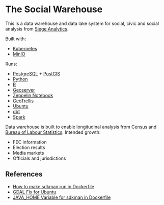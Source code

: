 # The Social Warehouse

This is a data warehouse and data lake system for social, civic and social analysis from [Siege Analytics](1).

Built with:

- [Kubernetes](4)
- [MinIO](13)

Runs:  

- [PostgreSQL](5) + [PostGIS](6)
- [Python](7)
- [R](8)
- [Geoserver](9)
- [Zeppelin Notebook](10) 
- [GeoTrellis](11)
- [Ubuntu](12)
- [dbt](14)
- [Spark](15)

Data warehouse is built to enable longitudinal analysis from [Census](2) and [Bureau of Labour Statistics](3).
Intended growth: 
- FEC information
- Election results
- Media markets
- Officials and jurisdictions

## References

- [How to make sdkman run in Dockerfile](16)
- [GDAL Fix for Ubuntu](17)
- [JAVA_HOME Variable for sdkman in Dockerfile](18)

[1]: http://www.siegeanalytics.com
[2]: http://www.census.gov
[3]: http://www.bls.gov
[4]: https://kubernetes.io
[5]: https://www.postgresql.org
[6]: https://www.postgis.net
[7]: https://www.python.org
[8]: https://www.r-project.org
[9]: https://www.geoserver.org
[10]: https://zeppelin.apache.org
[11]: https://geotrellis.readthedocs.io/en/latest/
[12]: https://www.ubuntu.org
[13]: https://www.min.io
[14]: https://medium.com/israeli-tech-radar/first-steps-with-dbt-over-postgres-db-f6b350bf4526
[15]: https://medium.com/@MarinAgli1/setting-up-a-spark-standalone-cluster-on-docker-in-layman-terms-8cbdc9fdd14b
[16]: https://stackoverflow.com/questions/62188599/cannot-build-dockerfile-with-sdkman
[17]: https://gis.stackexchange.com/questions/28966/python-gdal-package-missing-header-file-when-installing-via-pip
[18]: https://github.com/sdkman/sdkman-cli/issues/431